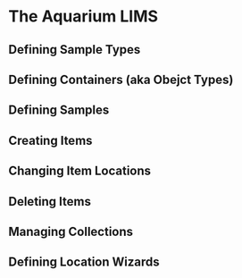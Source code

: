 # The Aquarium LIMS

## Defining Sample Types

## Defining Containers (aka Obejct Types)

## Defining Samples

## Creating Items

## Changing Item Locations

## Deleting Items

## Managing Collections

## Defining Location Wizards
